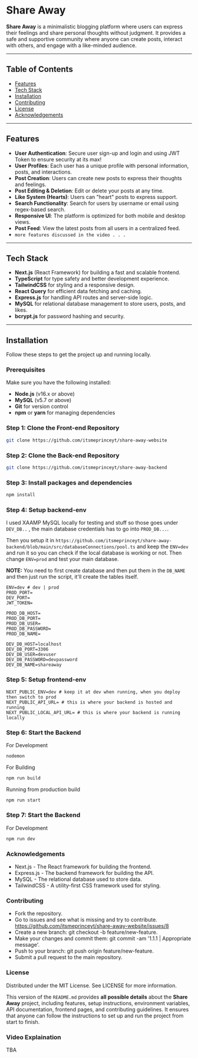 # Share Away

**Share Away** is a minimalistic blogging platform where users can express their feelings and share personal thoughts without judgment. It provides a safe and supportive community where anyone can create posts, interact with others, and engage with a like-minded audience.

---

## Table of Contents

- [Features](#features)
- [Tech Stack](#tech-stack)
- [Installation](#installation)
- [Contributing](#contributing)
- [License](#license)
- [Acknowledgements](#acknowledgements)

---

## Features

- **User Authentication**: Secure user sign-up and login and using JWT Token to ensure security at its max!
- **User Profiles**: Each user has a unique profile with personal information, posts, and interactions.
- **Post Creation**: Users can create new posts to express their thoughts and feelings.
- **Post Editing & Deletion**: Edit or delete your posts at any time.
- **Like System (Hearts)**: Users can "heart" posts to express support.
- **Search Functionality**: Search for users by username or email using regex-based search.
- **Responsive UI**: The platform is optimized for both mobile and desktop views.
- **Post Feed**: View the latest posts from all users in a centralized feed.
- `more features discussed in the video . . .`
---

## Tech Stack

  - **Next.js** (React Framework) for building a fast and scalable frontend.
  - **TypeScript** for type safety and better development experience.
  - **TailwindCSS** for styling and a responsive design.
  - **React Query** for efficient data fetching and caching.
  - **Express.js** for handling API routes and server-side logic.
  - **MySQL** for relational database management to store users, posts, and likes.
  - **bcrypt.js** for password hashing and security.

---

## Installation

Follow these steps to get the project up and running locally.

### Prerequisites

Make sure you have the following installed:

- **Node.js** (v16.x or above)
- **MySQL** (v5.7 or above)
- **Git** for version control
- **npm** or **yarn** for managing dependencies

### Step 1: Clone the Front-end Repository

```bash
git clone https://github.com/itsmeprinceyt/share-away-website
```

### Step 2: Clone the Back-end Repository

```bash
git clone https://github.com/itsmeprinceyt/share-away-backend
```

### Step 3: Install packages and dependencies

```bash
npm install
```

### Step 4: Setup backend-env
I used XAAMP MySQL locally for testing and stuff so those goes under `DEV_DB..` , the main database credentials has to go into `PROD_DB...`.

Then you setup it in `https://github.com/itsmeprinceyt/share-away-backend/blob/main/src/databaseConnections/pool.ts` and keep the `ENV=dev` and run it so you can check if the local database is working or not. Then change `ENV=prod` and test your main database.

**NOTE:** You need to first create database and then put them in the `DB_NAME` and then just run the script, it'll create the tables itself.
```env
ENV=dev # dev | prod
PROD_PORT=
DEV_PORT=
JWT_TOKEN=

PROD_DB_HOST=
PROD_DB_PORT=
PROD_DB_USER=
PROD_DB_PASSWORD=
PROD_DB_NAME=

DEV_DB_HOST=localhost
DEV_DB_PORT=3306
DEV_DB_USER=devuser
DEV_DB_PASSWORD=devpassword
DEV_DB_NAME=shareaway
```

### Step 5: Setup frontend-env

```env
NEXT_PUBLIC_ENV=dev # keep it at dev when running, when you deploy then switch to prod
NEXT_PUBLIC_API_URL= # this is where your backend is hosted and running
NEXT_PUBLIC_LOCAL_API_URL= # this is where your backend is running locally
```

### Step 6: Start the Backend

For Development
```bash
nodemon
```

For Building
```bash
npm run build
```

Running from production build
```bash
npm run start
```

### Step 7: Start the Backend
For Development
```bash
npm run dev
```

### Acknowledgements
- Next.js - The React framework for building the frontend.
- Express.js - The backend framework for building the API.
- MySQL - The relational database used to store data.
- TailwindCSS - A utility-first CSS framework used for styling.

### Contributing
- Fork the repository.
- Go to issues and see what is missing and try to contribute. https://github.com/itsmeprinceyt/share-away-website/issues/8
- Create a new branch: git checkout -b feature/new-feature.
- Make your changes and commit them: git commit -am '1.1.1 | Appropriate message'.
- Push to your branch: git push origin feature/new-feature.
- Submit a pull request to the main repository.

### License
Distributed under the MIT License. See LICENSE for more information.

This version of the `README.md` provides **all possible details** about the **Share Away** project, including features, setup instructions, environment variables, API documentation, frontend pages, and contributing guidelines. It ensures that anyone can follow the instructions to set up and run the project from start to finish.

### Video Explaination

TBA
